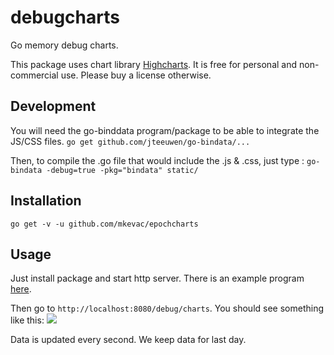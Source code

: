 debugcharts
===========

Go memory debug charts.

This package uses chart library [Highcharts](http://www.highcharts.com/). It is free for personal and non-commercial use. Please buy a license otherwise.

Development
-----------

You will need the go-binddata program/package to be able to integrate the JS/CSS files.
`go get github.com/jteeuwen/go-bindata/...`

Then, to compile the .go file that would include the .js & .css, just type :
`go-bindata -debug=true -pkg="bindata" static/`

Installation
------------
`go get -v -u github.com/mkevac/epochcharts`

Usage
-----
Just install package and start http server. There is an example program [here](https://github.com/lstep/epochcharts/blob/master/example/example.go).

Then go to `http://localhost:8080/debug/charts`. You should see something like this:
<img src="example/screenshot.png" />

Data is updated every second. We keep data for last day.
